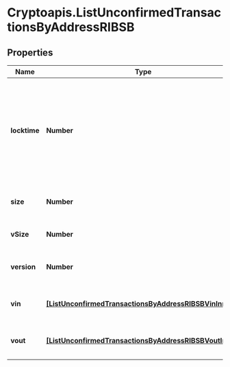 # Cryptoapis.ListUnconfirmedTransactionsByAddressRIBSB

## Properties

Name | Type | Description | Notes
------------ | ------------- | ------------- | -------------
**locktime** | **Number** | Represents the locktime on the transaction on the specific blockchain, i.e. the blockheight at which the transaction is valid. | 
**size** | **Number** | Represents the total size of this transaction. | 
**vSize** | **Number** | Defines the transaction&#39;s virtual size. | 
**version** | **Number** | Defines the version of the transaction. | 
**vin** | [**[ListUnconfirmedTransactionsByAddressRIBSBVinInner]**](ListUnconfirmedTransactionsByAddressRIBSBVinInner.md) | Represents the transaction inputs. | 
**vout** | [**[ListUnconfirmedTransactionsByAddressRIBSBVoutInner]**](ListUnconfirmedTransactionsByAddressRIBSBVoutInner.md) | Represents the transaction outputs. | 



